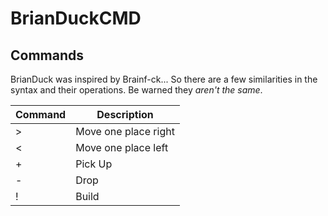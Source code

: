 # BrianDuckCMD
## Commands
BrianDuck was inspired by Brainf-ck...  So there are a few similarities in the syntax and their operations.  Be warned they *aren't the same*.

Command | Description |
--- | --- |
> | Move one place right
< | Move one place left
+ | Pick Up 
- | Drop
! | Build
